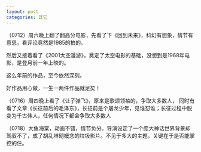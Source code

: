 ```yaml
---
layout: post
categories: 其它
---
```


（0712）周六晚上翻了翻高分电影，先看了下《回到未来》，科幻有想象，情节有意思，看评论竟然是1985的拍的。

然后又接着看了《2001太空漫游》，奠定了太空电影的基础，没想到是1968年电影，是登月前一年上映的。

这么年前的作品，至今依然深刻。

好作品用心做，一生一两件作品就足矣！

（0716）周四晚上看了《让子弹飞》，原来是歌颂领袖的，争取大多数人，
同时有看了文章《长征前后的毛泽东》，长征前是个屠龙少年，见谁怼谁；长征过程中脱变为千古伟人，任何情况下都会争取大多数人

（0718）大鱼海棠，动画不错，情节负分。导演设定了一个庞大神话世界背景却驾驭不了，成了胡乱堆砌概念的垃圾影片。不见于多大的主题，关键在于是否能掌控的住。
